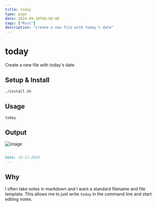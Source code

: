 ```yaml
---
title: today
type: page
date: 2024-09-30T00:00:00
tags: ["Rust"]
description: "Create a new file with today's date"
---
```


# today

Create a new file with today's date

## Setup & Install

```sh
./install.sh
```

## Usage

```
today
```

## Output

![image](https://github.com/user-attachments/assets/523f750a-01e1-4182-b1be-7afe7f9ea2ec)

```md
---
Date: 10-11-2024
---
```

## Why

I often take notes in markdown and I want a standard filename and file template.
This allows me to just write `today` in the command line and start editing notes.

